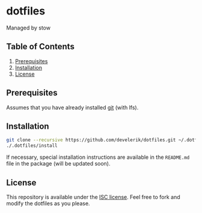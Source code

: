 # dotfiles

Managed by stow

## Table of Contents

1. [Prerequisites](#Prerequisites)
2. [Installation](#Installation)
3. [License](#License)

## Prerequisites

Assumes that you have already installed [git](https://git-scm.com) (with lfs).

## Installation

```sh
git clone --recursive https://github.com/develerik/dotfiles.git ~/.dotfiles
./.dotfiles/install
```

If necessary, special installation instructions are available in the `README.md` file in the package (will be updated soon).

## License

This repository is available under the [ISC license](LICENSE). Feel free to fork and modify the dotfiles as you please.
